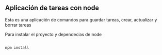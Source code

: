 ## Aplicación de tareas con node

Esta es una aplicación de comandos para guardar tareas,  crear, actualizar y borrar tareas

Para instalar el proyecto y dependecias de node
```

npm install 


```